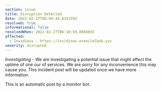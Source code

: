 ```yaml
---
section: issue
title: Disruption Detected
date: 2022-02-27T06:09:49.835259Z
resolved: true
informational: false
resolvedWhen: 2022-02-27T06:10:59.806669Z
affected:
  - Invidious - https://invidious.esmailelbob.xyz
severity: disrupted
---
```

*Investigating* - We are investigating a potential issue that might affect the uptime of one our of services. We are sorry for any inconvenience this may cause you. This incident post will be updated once we have more information.

This is an automatic post by a monitor bot.
        